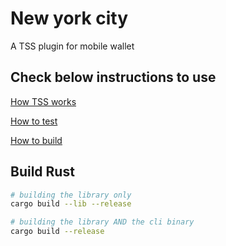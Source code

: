 # New york city

A TSS plugin for mobile wallet

## Check below instructions to use

[How TSS works](./DEMO.md)

[How to test](./TEST.md)

[How to build](./BUILD.md)

## Build Rust

```bash
# building the library only
cargo build --lib --release

# building the library AND the cli binary
cargo build --release
```